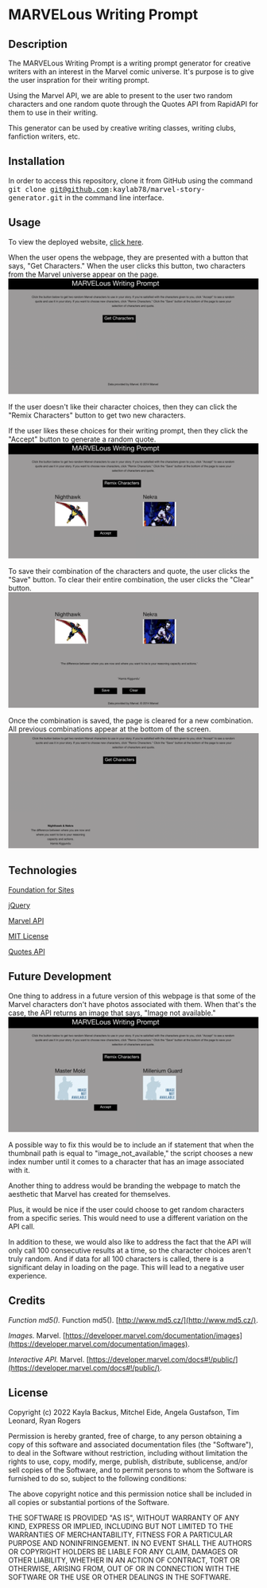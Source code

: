 # MARVELous Writing Prompt

## Description
The MARVELous Writing Prompt is a writing prompt generator for creative writers with an interest in the Marvel comic universe. It's purpose is to give the user inspration for their writing prompt.

Using the Marvel API, we are able to present to the user two random characters and one random quote through the Quotes API from RapidAPI for them to use in their writing. 

This generator can be used by creative writing classes, writing clubs, fanfiction writers, etc.

## Installation
In order to access this repository, clone it from GitHub using the command <samp>git clone git@github.com:kaylab78/marvel-story-generator.git</samp> in the command line interface.

## Usage
To view the deployed website, [click here](https://kaylab78.github.io/marvel-story-generator).

When the user opens the webpage, they are presented with a button that says, "Get Characters." When the user clicks this button, two characters from the Marvel universe appear on the page.
![The screen shows instructions for the user and has a black button with white letters that say, "Get Characters.](/assets/images/screenshot-1.png)

If the user doesn't like their character choices, then they can click the "Remix Characters" button to get two new characters.

If the user likes these choices for their writing prompt, then they click the "Accept" button to generate a random quote.
![The screen now shows Nighthawk and Nekra from the Marvel Universe. The "Get Characters" button now says, "Remix Characters," and a smaller black button appeared below the characters that says, "Accept."](/assets/images/screenshot-2.png)

To save their combination of the characters and quote, the user clicks the "Save" button. To clear their entire combination, the user clicks the "Clear" button.
![The screen now says, "The difference between where you are now and where you want to be is your reasoning capacity and actions. Hamis Kiggundu," who is the author of the quote.Two black buttons appeared at the bottom of the screen that say, "Save" and "Clear."](/assets/images/screenshot-3.png)

Once the combination is saved, the page is cleared for a new combination. All previous combinations appear at the bottom of the screen.
![The screen has been cleared of characters and quotes. Now in the bottom left corner, it says, "Nighthawk and Nekra. The difference between where you are now and where you want to be is your reasoning capacity and actions. Hamis Kiggundu."](/assets/images/screenshot-4.png)

## Technologies
[Foundation for Sites](https://get.foundation/sites/docs/)

[jQuery](https://jquery.com/)

[Marvel API](https://developer.marvel.com/)

[MIT License](https://choosealicense.com/licenses/mit/)

[Quotes API](https://rapidapi.com/martin.svoboda/api/quotes15/)

## Future Development
One thing to address in a future version of this webpage is that some of the Marvel characters don't have photos associated with them. When that's the case, the API returns an image that says, "Image not available."
![The screen shows two images of silhouettes, and the images say, "Image not available."](/assets/images/screenshot-5.png)

A possible way to fix this would be to include an if statement that when the thumbnail path is equal to "image_not_available," the script chooses a new index number until it comes to a character that has an image associated with it.

Another thing to address would be branding the webpage to match the aesthetic that Marvel has created for themselves.

Plus, it would be nice if the user could choose to get random characters from a specific series. This would need to use a different variation on the API call. 

In addition to these, we would also like to address the fact that the API will only call 100 consecutive results at a time, so the character choices aren't truly random. And if data for all 100 characters is called, there is a significant delay in loading on the page. This will lead to a negative user experience.

## Credits
*Function md5().* Function md5(). [http://www.md5.cz/](http://www.md5.cz/).

*Images.* Marvel. [https://developer.marvel.com/documentation/images](https://developer.marvel.com/documentation/images).

*Interactive API.* Marvel. [https://developer.marvel.com/docs#!/public/](https://developer.marvel.com/docs#!/public/).

## License
Copyright (c) 2022 Kayla Backus, Mitchel Eide, Angela Gustafson, Tim Leonard, Ryan Rogers

Permission is hereby granted, free of charge, to any person obtaining a copy of this software and associated documentation files (the "Software"), to deal in the Software without restriction, including without limitation the rights to use, copy, modify, merge, publish, distribute, sublicense, and/or sell copies of the Software, and to permit persons to whom the Software is furnished to do so, subject to the following conditions:

The above copyright notice and this permission notice shall be included in all copies or substantial portions of the Software.

THE SOFTWARE IS PROVIDED "AS IS", WITHOUT WARRANTY OF ANY KIND, EXPRESS OR IMPLIED, INCLUDING BUT NOT LIMITED TO THE WARRANTIES OF MERCHANTABILITY, FITNESS FOR A PARTICULAR PURPOSE AND NONINFRINGEMENT. IN NO EVENT SHALL THE AUTHORS OR COPYRIGHT HOLDERS BE LIABLE FOR ANY CLAIM, DAMAGES OR OTHER LIABILITY, WHETHER IN AN ACTION OF CONTRACT, TORT OR OTHERWISE, ARISING FROM, OUT OF OR IN CONNECTION WITH THE SOFTWARE OR THE USE OR OTHER DEALINGS IN THE SOFTWARE.